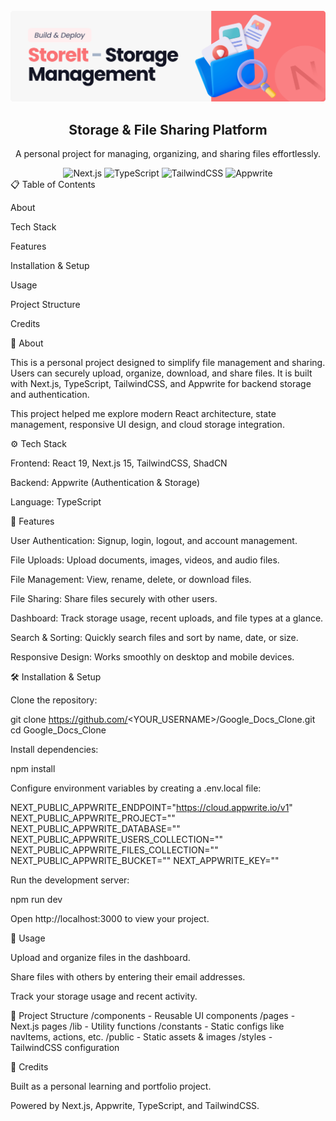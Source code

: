 <div align="center"> <br /> <img src="public/readme/hero.png" alt="Project Banner" width="600" /> <h2 align="center">Storage & File Sharing Platform</h2> <p align="center">A personal project for managing, organizing, and sharing files effortlessly.</p> <div> <img src="https://img.shields.io/badge/-Next_JS-black?style=for-the-badge&logoColor=white&logo=nextdotjs" alt="Next.js" /> <img src="https://img.shields.io/badge/-TypeScript-black?style=for-the-badge&logoColor=white&logo=typescript&color=3178C6" alt="TypeScript" /> <img src="https://img.shields.io/badge/-Tailwind_CSS-black?style=for-the-badge&logoColor=white&logo=tailwindcss&color=06B6D4" alt="TailwindCSS" /> <img src="https://img.shields.io/badge/-Appwrite-black?style=for-the-badge&logoColor=white&logo=appwrite&color=FD366E" alt="Appwrite" /> </div> </div>
📋 Table of Contents

About

Tech Stack

Features

Installation & Setup

Usage

Project Structure

Credits

🔹 About

This is a personal project designed to simplify file management and sharing. Users can securely upload, organize, download, and share files. It is built with Next.js, TypeScript, TailwindCSS, and Appwrite for backend storage and authentication.

This project helped me explore modern React architecture, state management, responsive UI design, and cloud storage integration.

⚙️ Tech Stack

Frontend: React 19, Next.js 15, TailwindCSS, ShadCN

Backend: Appwrite (Authentication & Storage)

Language: TypeScript

🔋 Features

User Authentication: Signup, login, logout, and account management.

File Uploads: Upload documents, images, videos, and audio files.

File Management: View, rename, delete, or download files.

File Sharing: Share files securely with other users.

Dashboard: Track storage usage, recent uploads, and file types at a glance.

Search & Sorting: Quickly search files and sort by name, date, or size.

Responsive Design: Works smoothly on desktop and mobile devices.

🛠️ Installation & Setup

Clone the repository:

git clone https://github.com/<YOUR_USERNAME>/Google_Docs_Clone.git
cd Google_Docs_Clone


Install dependencies:

npm install


Configure environment variables by creating a .env.local file:

NEXT_PUBLIC_APPWRITE_ENDPOINT="https://cloud.appwrite.io/v1"
NEXT_PUBLIC_APPWRITE_PROJECT=""
NEXT_PUBLIC_APPWRITE_DATABASE=""
NEXT_PUBLIC_APPWRITE_USERS_COLLECTION=""
NEXT_PUBLIC_APPWRITE_FILES_COLLECTION=""
NEXT_PUBLIC_APPWRITE_BUCKET=""
NEXT_APPWRITE_KEY=""


Run the development server:

npm run dev


Open http://localhost:3000
 to view your project.

🚀 Usage

Upload and organize files in the dashboard.

Share files with others by entering their email addresses.

Track your storage usage and recent activity.

📂 Project Structure
/components  - Reusable UI components
/pages       - Next.js pages
/lib         - Utility functions
/constants   - Static configs like navItems, actions, etc.
/public      - Static assets & images
/styles      - TailwindCSS configuration

🎯 Credits

Built as a personal learning and portfolio project.

Powered by Next.js, Appwrite, TypeScript, and TailwindCSS.